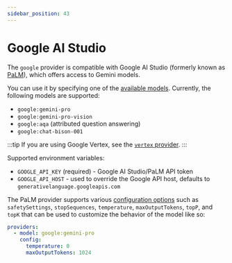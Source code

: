 ```yaml
---
sidebar_position: 43
---
```


# Google AI Studio

The `google` provider is compatible with Google AI Studio (formerly known as [PaLM](https://developers.generativeai.google/)), which offers access to Gemini models.

You can use it by specifying one of the [available models](https://ai.google.dev/models). Currently, the following models are supported:

- `google:gemini-pro`
- `google:gemini-pro-vision`
- `google:aqa` (attributed question answering)
- `google:chat-bison-001`

:::tip
If you are using Google Vertex, see the [`vertex` provider](/docs/providers/vertex).
:::

Supported environment variables:

- `GOOGLE_API_KEY` (required) - Google AI Studio/PaLM API token
- `GOOGLE_API_HOST` - used to override the Google API host, defaults to `generativelanguage.googleapis.com`

The PaLM provider supports various [configuration options](https://github.com/promptfoo/promptfoo/blob/main/src/providers/palm.ts#L9-L18) such as `safetySettings`, `stopSequences`, `temperature`, `maxOutputTokens`, `topP`, and `topK` that can be used to customize the behavior of the model like so:

```yaml
providers:
  - model: google:gemini-pro
    config:
      temperature: 0
      maxOutputTokens: 1024
```
